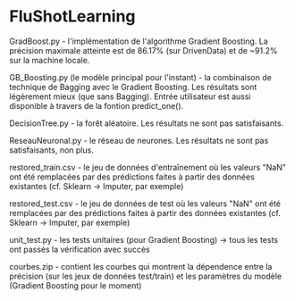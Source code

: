 # FluShotLearning

GradBoost.py - l'implémentation de l'algorithme Gradient Boosting. La précision maximale atteinte est de 86.17% (sur DrivenData) et de ~91.2% sur la machine locale. 

GB_Boosting.py (le modèle principal pour l'instant) - la combinaison de technique de Bagging avec le Gradient Boosting. Les résultats sont légèrement mieux (que sans Bagging). Entrée utilisateur est aussi disponible à travers de la fontion predict_one(). 

DecisionTree.py - la forêt aléatoire. Les résultats ne sont pas satisfaisants. 

ReseauNeuronal.py - le réseau de neurones. Les résultats ne sont pas satisfaisants, non plus.


restored_train.csv - le jeu de données d'entraînement où les valeurs "NaN" ont été remplacées par des prédictions faites à partir des données existantes (cf. Sklearn -> Imputer, par exemple) 

restored_test.csv - le jeu de données de test où les valeurs "NaN" ont été remplacées par des prédictions faites à partir des données existantes (cf. Sklearn -> Imputer, par exemple) 

unit_test.py - les tests unitaires (pour Gradient Boosting) -> tous les tests ont passés la vérification avec succès

courbes.zip - contient les courbes qui montrent la dépendence entre la précision (sur les jeux de données test/train) et les paramètres du modèle (Gradient Boosting pour le moment)   
